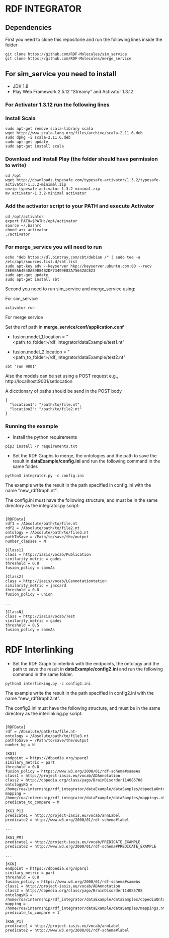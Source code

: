# RDF INTEGRATOR

## Dependencies

First you need to clone this repositorie and run the following lines inside the folder

```
git clone https://github.com/RDF-Molecules/sim_service
git clone https://github.com/RDF-Molecules/merge_service
```

## For sim_service you need to install

* JDK 1.8
* Play Web Framework 2.5.12 "Streamy" and Activator 1.3.12

### For Activator 1.3.12 run the following lines

### Install Scala
```
sudo apt-get remove scala-library scala
wget http://www.scala-lang.org/files/archive/scala-2.11.6.deb
sudo dpkg -i scala-2.11.6.deb
sudo apt-get update
sudo apt-get install scala
```

### Download and Install Play (the folder should have permission to write)

```
cd /opt
wget http://downloads.typesafe.com/typesafe-activator/1.3.2/typesafe-activator-1.3.2-minimal.zip
unzip typesafe-activator-1.3.2-minimal.zip
mv activator-1.3.2-minimal activator
```

### Add the activator script to your PATH and execute Activator

```
cd /opt/activator
export PATH=$PATH:/opt/activator
source ~/.bashrc
chmod a+x activator
./activator
```

### For merge_service you will need to run
```
echo "deb https://dl.bintray.com/sbt/debian /" | sudo tee -a /etc/apt/sources.list.d/sbt.list
sudo apt-key adv --keyserver hkp://keyserver.ubuntu.com:80 --recv 2EE0EA64E40A89B84B2DF73499E82A75642AC823
sudo apt-get update
sudo apt-get install sbt 
```

Second you need to run sim_service and merge_service using:

For sim_service
```
activator run
```

For merge service

Set the rdf path in **merge_service/conf/application.conf**

* fusion.model_1.location = "<path_to_folder>/rdf_integrator/dataExample/test1.nt"

* fusion.model_2.location = "<path_to_folder>/rdf_integrator/dataExample/test2.nt"

```
sbt 'run 9001'
```

Also the models can be set using a POST request e.g., http://localhost:9001/setlocation

A dicctionary of paths should be send in the POST body

```
{ 
  "location1": "/path/to/file.nt",
  "location2": "/path/to/file2.nt"
}
``` 

### Running the example

* Install the python requirements

```
pip3 install -r requirements.txt
```

* Set the RDF Graphs to merge, the ontologies and the path to save the result in **dataExample/config.ini** and run the following command in the same folder.

```
python3 integrator.py -c config.ini
```

The example write the result in the path specified in config.ini with the name "new_rdfGraph.nt".

The config.ini must have the following structure, and must be in the same directory as the integrator.py script:

```

[RDFData]
rdf1 = /Absolute/path/to/file.nt
rdf2 = /Absolute/path/to/file2.nt
ontology = /Absolute/path/to/file3.nt
pathToSave = /Path/to/save/the/output
number_classes = N

[Class1]
class = http://iasis/vocab/Publication
similarity_metric = gades
threshold = 0.8
fusion_policy = sameAs

[Class2]
class = http://iasis/vocab/LCannotationtation
similarity_metric = jaccard
threshold = 0.8
fusion_policy = union

...

[ClassN]
class = http://iasis/vocab/Test
similarity_metric = gades
threshold = 0.5
fusion_policy = sameAs

```

# RDF Interlinking

* Set the RDF Graph to interlink with the endpoints, the ontology and the path to save the result in **dataExample/config2.ini** and run the following command in the same folder.

```
python3 interlinking.py -c config2.ini
```

The example write the result in the path specified in config2.ini with the name "new_rdfGraph2.nt".

The config2.ini must have the following structure, and must be in the same directory as the interlinking.py script:

```

[RDFData]
rdf = /Absolute/path/to/file.nt-
ontology = /Absolute/path/to/file3.nt
pathToSave = /Path/to/save/the/output
number_kg = N

[KG1]
endpoint = https://dbpedia.org/sparql
similary_metric = part
threshold = 0.8
fusion_policy = https://www.w3.org/2000/01/rdf-schema#sameAs
class1 = http://project-iasis.eu/vocab/ADAnnotation
class2 = http://dbpedia.org/class/yago/BrainDisorder114085708
ontologyKG = /home/roa/internship/rdf_integrator/dataExample/dataSamples/dbpediaOntologies.nt
mapping = /home/roa/internship/rdf_integrator/dataExample/dataSamples/mappings.nt
predicate_to_compare = M

[KG1_P1]
predicate1 = http://project-iasis.eu/vocab/annLabel
predicate2 = http://www.w3.org/2000/01/rdf-schema#label

...

[KG1_PM]
predicate1 = http://project-iasis.eu/vocab/PREDICATE_EXAMPLE
predicate2 = http://www.w3.org/2000/01/rdf-schema#PREDICATE_EXAMPLE

...

[KGN]
endpoint = https://dbpedia.org/sparql
similary_metric = part
threshold = 0.8
fusion_policy = https://www.w3.org/2000/01/rdf-schema#sameAs
class1 = http://project-iasis.eu/vocab/ADAnnotation
class2 = http://dbpedia.org/class/yago/BrainDisorder114085708
ontologyKG = /home/roa/internship/rdf_integrator/dataExample/dataSamples/dbpediaOntologies.nt
mapping = /home/roa/internship/rdf_integrator/dataExample/dataSamples/mappings.nt
predicate_to_compare = 1

[KGN_P1]
predicate1 = http://project-iasis.eu/vocab/annLabel
predicate2 = http://www.w3.org/2000/01/rdf-schema#label

```